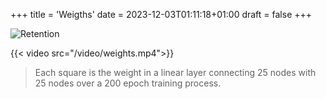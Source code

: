 +++
title = 'Weigths'
date = 2023-12-03T01:11:18+01:00
draft = false
+++


![Retention](/images/retention.png)

{{< video src="/video/weights.mp4">}}
<!-- {{< video src="/video/weights.mp4" autoplay="true" loop="true" >}} -->

> Each square is the weight in a linear layer connecting 25 nodes with 25 nodes over a 200 epoch training process. 